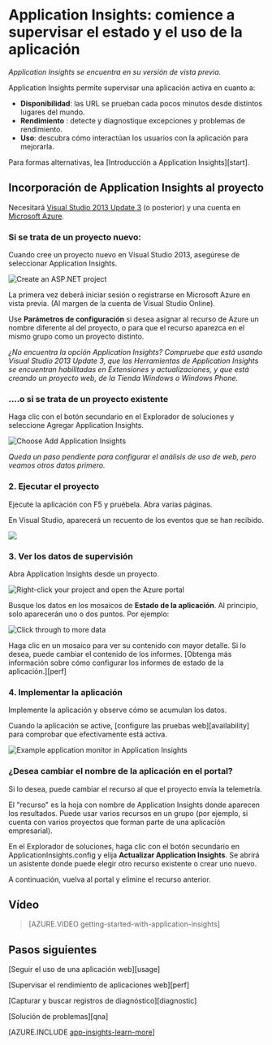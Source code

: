 ﻿<properties title="Application Insights" pageTitle="Application Insights: comience a supervisar el estado y el uso de la aplicación" description="Analice el uso, la disponibilidad y el rendimiento de su aplicación web de Microsoft Azure o local con Application Insights." metaKeywords="analytics monitoring application insights" authors="awills"  manager="kamrani" />

<tags ms.service="application-insights" ms.workload="tbd" ms.tgt_pltfrm="ibiza" ms.devlang="na" ms.topic="article" ms.date="2014-09-24" ms.author="awills" />

# Application Insights: comience a supervisar el estado y el uso de la aplicación

*Application Insights se encuentra en su versión de vista previa.*

Application Insights permite supervisar una aplicación activa en cuanto a:

* **Disponibilidad**: las URL se prueban cada pocos minutos desde distintos lugares del mundo.
* **Rendimiento**  : detecte y diagnostique excepciones y problemas de rendimiento.
* **Uso**: descubra cómo interactúan los usuarios con la aplicación para mejorarla.

Para formas alternativas, lea [Introducción a Application Insights][start].

## <a name="add"></a>Incorporación de Application Insights al proyecto

Necesitará [Visual Studio 2013 Update 3](http://go.microsoft.com/fwlink/?linkid=397827&clcid=0x409) (o posterior) y una cuenta en [Microsoft Azure](http://azure.com).

### Si se trata de un proyecto nuevo:

Cuando cree un proyecto nuevo en Visual Studio 2013, asegúrese de seleccionar Application Insights. 


![Create an ASP.NET project](./media/appinsights/appinsights-01-vsnewp1.png)

La primera vez deberá iniciar sesión o registrarse en Microsoft Azure en vista previa. (Al margen de la cuenta de Visual Studio Online).

Use **Parámetros de configuración** si desea asignar al recurso de Azure un nombre diferente al del proyecto, o para que el recurso aparezca en el mismo grupo como un proyecto distinto. 

*¿No encuentra la opción Application Insights? Compruebe que está usando Visual Studio 2013 Update 3, que las Herramientas de Application Insights se encuentran habilitadas en Extensiones y actualizaciones, y que está creando un proyecto web, de la Tienda Windows o Windows Phone.*

### ....o si se trata de un proyecto existente

Haga clic con el botón secundario en el Explorador de soluciones y seleccione Agregar Application Insights.

![Choose Add Application Insights](./media/appinsights/appinsights-03-addExisting.png)

*Queda un paso pendiente para configurar el análisis de uso de web, pero veamos otros datos primero.*


### <a name="run"></a>2. Ejecutar el proyecto

Ejecute la aplicación con F5 y pruébela. Abra varias páginas.

En Visual Studio, aparecerá un recuento de los eventos que se han recibido.

![](./media/appinsights/appinsights-09eventcount.png)

### <a name="monitor"></a>3. Ver los datos de supervisión

Abra Application Insights desde un proyecto.

![Right-click your project and open the Azure portal](./media/appinsights/appinsights-04-openPortal.png)


Busque los datos en los mosaicos de **Estado de la aplicación**. Al principio, solo aparecerán uno o dos puntos. Por ejemplo:

![Click through to more data](./media/appinsights/appinsights-41firstHealth.png)

Haga clic en un mosaico para ver su contenido con mayor detalle. Si lo desea, puede cambiar el contenido de los informes. [Obtenga más información sobre cómo configurar los informes de estado de la aplicación.][perf]


### <a name="deploy"></a>4. Implementar la aplicación

Implemente la aplicación y observe cómo se acumulan los datos.



Cuando la aplicación se active, [configure las pruebas web][availability] para comprobar que efectivamente está activa. 

![Example application monitor in Application Insights](./media/appinsights/appinsights-00-appblade.png)

### ¿Desea cambiar el nombre de la aplicación en el portal?

Si lo desea, puede cambiar el recurso al que el proyecto envía la telemetría. 

El "recurso" es la hoja con nombre de Application Insights donde aparecen los resultados. Puede usar varios recursos en un grupo (por ejemplo, si cuenta con varios proyectos que forman parte de una aplicación empresarial). 

En el Explorador de soluciones, haga clic con el botón secundario en ApplicationInsights.config y elija **Actualizar Application Insights**. Se abrirá un asistente donde puede elegir otro recurso existente o crear uno nuevo.

A continuación, vuelva al portal y elimine el recurso anterior.

## <a name="video"></a>Vídeo

> [AZURE.VIDEO getting-started-with-application-insights]

## <a name="next"></a>Pasos siguientes

[Seguir el uso de una aplicación web][usage]

[Supervisar el rendimiento de aplicaciones web][perf]

[Capturar y buscar registros de diagnóstico][diagnostic]

[Solución de problemas][qna]




[AZURE.INCLUDE [app-insights-learn-more](../includes/app-insights-learn-more.md)]


